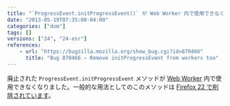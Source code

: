 ```yaml
---
title: "`ProgressEvent.initProgressEvent()` が Web Worker 内で使用できなくなりました"
date: "2013-05-19T07:35:00-04:00"
categories: ["dom"]
tags: []
versions: ["24", "24-esr"]
references:
    - url: "https://bugzilla.mozilla.org/show_bug.cgi?id=870466"
      title: "Bug 870466 – Remove initProgressEvent from workers too"
---
```

廃止された `ProgressEvent.initProgressEvent` メソッドが [Web Worker](https://developer.mozilla.org/docs/Web/Guide/Performance/Using_web_workers) 内で使用できなくなりました。一般的な用法としてのこのメソッドは [Firefox 22 で削除されています](https://www.fxsitecompat.dev/ja/docs/2013/progressevent-initprogressevent-has-been-removed/)。
